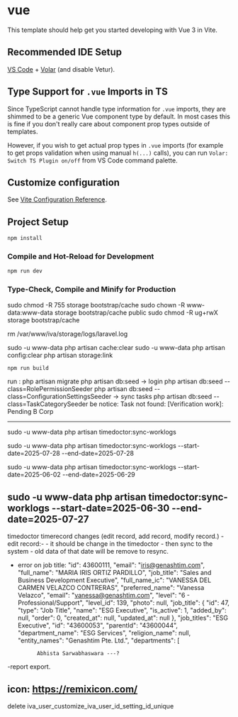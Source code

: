 # vue

This template should help get you started developing with Vue 3 in Vite.

## Recommended IDE Setup

[VS Code](https://code.visualstudio.com/) + [Volar](https://marketplace.visualstudio.com/items?itemName=johnsoncodehk.volar) (and disable Vetur).

## Type Support for `.vue` Imports in TS

Since TypeScript cannot handle type information for `.vue` imports, they are shimmed to be a generic Vue component type by default. In most cases this is fine if you don't really care about component prop types outside of templates.

However, if you wish to get actual prop types in `.vue` imports (for example to get props validation when using manual `h(...)` calls), you can run `Volar: Switch TS Plugin on/off` from VS Code command palette.

## Customize configuration

See [Vite Configuration Reference](https://vitejs.dev/config/).

## Project Setup

```sh
npm install
```

### Compile and Hot-Reload for Development

```sh
npm run dev
```

### Type-Check, Compile and Minify for Production
sudo chmod -R 755 storage bootstrap/cache
sudo chown -R www-data:www-data storage bootstrap/cache public
sudo chmod -R ug+rwX storage bootstrap/cache

rm /var/www/iva/storage/logs/laravel.log

sudo -u www-data php artisan cache:clear
sudo -u www-data php artisan config:clear
php artisan storage:link
```sh
npm run build
```
run :
php artisan migrate
    php artisan db:seed
-> login
 php artisan db:seed --class=RolePermissionSeeder
 php artisan db:seed --class=ConfigurationSettingsSeeder
-> sync tasks
 php artisan db:seed --class=TaskCategorySeeder
 be notice: Task not found: [Verification work]: Pending B Corp

-------
sudo -u www-data  php artisan timedoctor:sync-worklogs

sudo -u www-data php artisan timedoctor:sync-worklogs --start-date=2025-07-28 --end-date=2025-07-28

sudo -u www-data php artisan timedoctor:sync-worklogs --start-date=2025-06-02 --end-date=2025-06-29

sudo -u www-data php artisan timedoctor:sync-worklogs --start-date=2025-06-30 --end-date=2025-07-27
-----------
timedoctor timerecord changes (edit record, add record, modify record.)
-edit record:- 
    - it should be change in the timedoctor - then sync to the system - old data of that date will be remove to resync.
- error on job title:
 "id": 43600111,
            "email": "iris@genashtim.com",
            "full_name": "MARIA IRIS ORTIZ PARDILLO",
            "job_title": "Sales and Business Development Executive",
            "full_name_ic": "VANESSA DEL CARMEN VELAZCO CONTRERAS",
        "preferred_name": "Vanessa Velazco",
        "email": "vanessa@genashtim.com",
        "level": "6 - Professional/Support",
        "level_id": 139,
        "photo": null,
        "job_title": {
            "id": 47,
            "type": "Job Title",
            "name": "ESG Executive",
            "is_active": 1,
            "added_by": null,
            "order": 0,
            "created_at": null,
            "updated_at": null
        },
        "job_titles": "ESG Executive",
        "id": "43600053",
        "parentId": "43600044",
        "department_name": "ESG Services",
        "religion_name": null,
        "entity_names": "Genashtim Pte. Ltd.",
        "departments": [

            Abhista Sarwabhaswara ---?
-report export. 

icon:
https://remixicon.com/
-
delete iva_user_customize_iva_user_id_setting_id_unique
